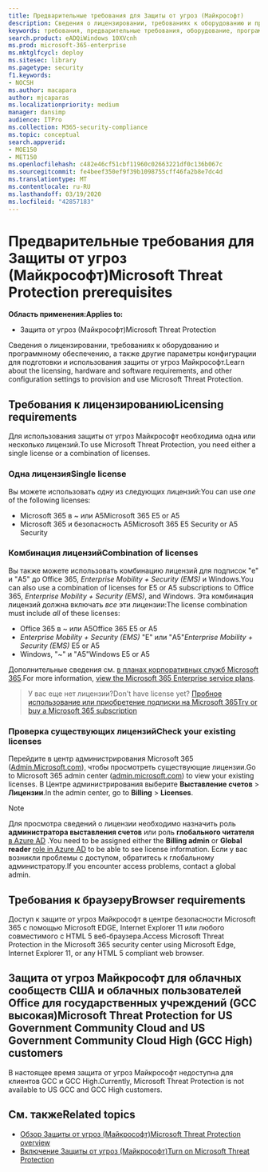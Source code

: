 ```yaml
---
title: Предварительные требования для Защиты от угроз (Майкрософт)
description: Сведения о лицензировании, требованиях к оборудованию и программному обеспечению, а также других параметрах конфигурации Защиты от угроз (Майкрософт)
keywords: требования, предварительные требования, оборудование, программное обеспечение, браузер, MTP, M365, лицензия,, A5, A5, EMS, покупка
search.product: eADQiWindows 10XVcnh
ms.prod: microsoft-365-enterprise
ms.mktglfcycl: deploy
ms.sitesec: library
ms.pagetype: security
f1.keywords:
- NOCSH
ms.author: macapara
author: mjcaparas
ms.localizationpriority: medium
manager: dansimp
audience: ITPro
ms.collection: M365-security-compliance
ms.topic: conceptual
search.appverid:
- MOE150
- MET150
ms.openlocfilehash: c482e46cf51cbf11960c02663221df0c136b067c
ms.sourcegitcommit: fe4beef350ef9f39b1098755cff46fa2b8e7dc4d
ms.translationtype: MT
ms.contentlocale: ru-RU
ms.lasthandoff: 03/19/2020
ms.locfileid: "42857183"
---
```

# <a name="microsoft-threat-protection-prerequisites"></a><span data-ttu-id="4c5d3-104">Предварительные требования для Защиты от угроз (Майкрософт)</span><span class="sxs-lookup"><span data-stu-id="4c5d3-104">Microsoft Threat Protection prerequisites</span></span>

<span data-ttu-id="4c5d3-105">**Область применения:**</span><span class="sxs-lookup"><span data-stu-id="4c5d3-105">**Applies to:**</span></span>
- <span data-ttu-id="4c5d3-106">Защита от угроз (Майкрософт)</span><span class="sxs-lookup"><span data-stu-id="4c5d3-106">Microsoft Threat Protection</span></span>

<span data-ttu-id="4c5d3-107">Сведения о лицензировании, требованиях к оборудованию и программному обеспечению, а также другие параметры конфигурации для подготовки и использования защиты от угроз Майкрософт.</span><span class="sxs-lookup"><span data-stu-id="4c5d3-107">Learn about the licensing, hardware and software requirements, and other configuration settings to provision and use Microsoft Threat Protection.</span></span>

## <a name="licensing-requirements"></a><span data-ttu-id="4c5d3-108">Требования к лицензированию</span><span class="sxs-lookup"><span data-stu-id="4c5d3-108">Licensing requirements</span></span>
<span data-ttu-id="4c5d3-109">Для использования защиты от угроз Майкрософт необходима одна или несколько лицензий.</span><span class="sxs-lookup"><span data-stu-id="4c5d3-109">To use Microsoft Threat Protection, you need either a single license or a combination of licenses.</span></span>

### <a name="single-license"></a><span data-ttu-id="4c5d3-110">Одна лицензия</span><span class="sxs-lookup"><span data-stu-id="4c5d3-110">Single license</span></span>
<span data-ttu-id="4c5d3-111">Вы можете использовать *одну* из следующих лицензий:</span><span class="sxs-lookup"><span data-stu-id="4c5d3-111">You can use *one* of the following licenses:</span></span>

- <span data-ttu-id="4c5d3-112">Microsoft 365 в ~ или A5</span><span class="sxs-lookup"><span data-stu-id="4c5d3-112">Microsoft 365 E5 or A5</span></span>
- <span data-ttu-id="4c5d3-113">Microsoft 365 и безопасность A5</span><span class="sxs-lookup"><span data-stu-id="4c5d3-113">Microsoft 365 E5 Security or A5 Security</span></span>

### <a name="combination-of-licenses"></a><span data-ttu-id="4c5d3-114">Комбинация лицензий</span><span class="sxs-lookup"><span data-stu-id="4c5d3-114">Combination of licenses</span></span>
<span data-ttu-id="4c5d3-115">Вы также можете использовать комбинацию лицензий для подписок "е" и "A5" до Office 365, *Enterprise Mobility + Security (EMS)* и Windows.</span><span class="sxs-lookup"><span data-stu-id="4c5d3-115">You can also use a combination of licenses for E5 or A5 subscriptions to Office 365, *Enterprise Mobility + Security (EMS)*, and Windows.</span></span> <span data-ttu-id="4c5d3-116">Эта комбинация лицензий должна включать *все* эти лицензии:</span><span class="sxs-lookup"><span data-stu-id="4c5d3-116">The license combination must include *all* of these licenses:</span></span>

- <span data-ttu-id="4c5d3-117">Office 365 в ~ или A5</span><span class="sxs-lookup"><span data-stu-id="4c5d3-117">Office 365 E5 or A5</span></span>
- <span data-ttu-id="4c5d3-118">*Enterprise Mobility + Security (EMS)* "Е" или "A5"</span><span class="sxs-lookup"><span data-stu-id="4c5d3-118">*Enterprise Mobility + Security (EMS)* E5 or A5</span></span>
- <span data-ttu-id="4c5d3-119">Windows, "~" и "A5"</span><span class="sxs-lookup"><span data-stu-id="4c5d3-119">Windows E5 or A5</span></span>

<span data-ttu-id="4c5d3-120">Дополнительные сведения см. [в планах корпоративных служб Microsoft 365](https://www.microsoft.com/licensing/product-licensing/microsoft-365-enterprise).</span><span class="sxs-lookup"><span data-stu-id="4c5d3-120">For more information, [view the Microsoft 365 Enterprise service plans](https://www.microsoft.com/licensing/product-licensing/microsoft-365-enterprise).</span></span>

> <span data-ttu-id="4c5d3-121">У вас еще нет лицензии?</span><span class="sxs-lookup"><span data-stu-id="4c5d3-121">Don't have license yet?</span></span> [<span data-ttu-id="4c5d3-122">Пробное использование или приобретение подписки на Microsoft 365</span><span class="sxs-lookup"><span data-stu-id="4c5d3-122">Try or buy a Microsoft 365 subscription</span></span>](https://docs.microsoft.com/microsoft-365/commerce/try-or-buy-microsoft-365?view=o365-worldwide)

### <a name="check-your-existing--licenses"></a><span data-ttu-id="4c5d3-123">Проверка существующих лицензий</span><span class="sxs-lookup"><span data-stu-id="4c5d3-123">Check your existing  licenses</span></span>
<span data-ttu-id="4c5d3-124">Перейдите в центр администрирования Microsoft 365 ([Admin.Microsoft.com](https://admin.microsoft.com/)), чтобы просмотреть существующие лицензии.</span><span class="sxs-lookup"><span data-stu-id="4c5d3-124">Go to Microsoft 365 admin center ([admin.microsoft.com](https://admin.microsoft.com/)) to view your existing licenses.</span></span> <span data-ttu-id="4c5d3-125">В Центре администрирования выберите **Выставление счетов** > **Лицензии**.</span><span class="sxs-lookup"><span data-stu-id="4c5d3-125">In the admin center, go to **Billing** > **Licenses**.</span></span>

>[!NOTE]
> <span data-ttu-id="4c5d3-126">Для просмотра сведений о лицензии необходимо назначить роль **администратора выставления счетов** или роль **глобального читателя** [в Azure AD](https://docs.microsoft.com/azure/active-directory/users-groups-roles/directory-assign-admin-roles#available-roles) .</span><span class="sxs-lookup"><span data-stu-id="4c5d3-126">You need to be assigned either the **Billing admin** or **Global reader** [role in Azure AD](https://docs.microsoft.com/azure/active-directory/users-groups-roles/directory-assign-admin-roles#available-roles) to be able to see license information.</span></span> <span data-ttu-id="4c5d3-127">Если у вас возникли проблемы с доступом, обратитесь к глобальному администратору.</span><span class="sxs-lookup"><span data-stu-id="4c5d3-127">If you encounter access problems, contact a global admin.</span></span>

## <a name="browser-requirements"></a><span data-ttu-id="4c5d3-128">Требования к браузеру</span><span class="sxs-lookup"><span data-stu-id="4c5d3-128">Browser requirements</span></span>
<span data-ttu-id="4c5d3-129">Доступ к защите от угроз Майкрософт в центре безопасности Microsoft 365 с помощью Microsoft EDGE, Internet Explorer 11 или любого совместимого с HTML 5 веб-браузера.</span><span class="sxs-lookup"><span data-stu-id="4c5d3-129">Access Microsoft Threat Protection in the Microsoft 365 security center using Microsoft Edge, Internet Explorer 11, or any HTML 5 compliant web browser.</span></span>

## <a name="microsoft-threat-protection-for-us-government-community-cloud-and-us-government-community-cloud-high-gcc-high-customers"></a><span data-ttu-id="4c5d3-130">Защита от угроз Майкрософт для облачных сообществ США и облачных пользователей Office для государственных учреждений (GCC высокая)</span><span class="sxs-lookup"><span data-stu-id="4c5d3-130">Microsoft Threat Protection for US Government Community Cloud and US Government Community Cloud High (GCC High) customers</span></span>
<span data-ttu-id="4c5d3-131">В настоящее время защита от угроз Майкрософт недоступна для клиентов GCC и GCC High.</span><span class="sxs-lookup"><span data-stu-id="4c5d3-131">Currently, Microsoft Threat Protection is not available to US GCC and GCC High customers.</span></span> 

## <a name="related-topics"></a><span data-ttu-id="4c5d3-132">См. также</span><span class="sxs-lookup"><span data-stu-id="4c5d3-132">Related topics</span></span>
- [<span data-ttu-id="4c5d3-133">Обзор Защиты от угроз (Майкрософт)</span><span class="sxs-lookup"><span data-stu-id="4c5d3-133">Microsoft Threat Protection overview</span></span>](microsoft-threat-protection.md)
- [<span data-ttu-id="4c5d3-134">Включение Защиты от угроз (Майкрософт)</span><span class="sxs-lookup"><span data-stu-id="4c5d3-134">Turn on Microsoft Threat Protection</span></span>](mtp-enable.md)
